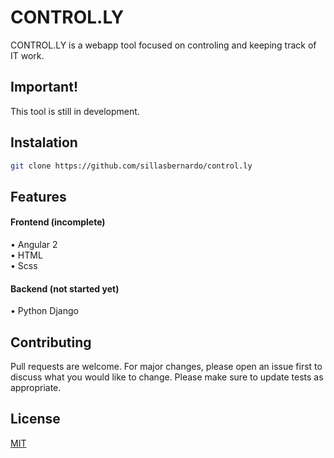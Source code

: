 # CONTROL.LY

CONTROL.LY is a webapp tool focused on controling and keeping track of IT work.

## Important!

This tool is still in development.

## Instalation

```bash
git clone https://github.com/sillasbernardo/control.ly
```

## Features

#### Frontend (incomplete)
• Angular 2 <br />
• HTML <br />
• Scss <br />

#### Backend (not started yet)
• Python Django

## Contributing

Pull requests are welcome. For major changes, please open an issue first to discuss what you would like to change.
Please make sure to update tests as appropriate.

## License
[MIT](https://choosealicense.com/licenses/mit/)
